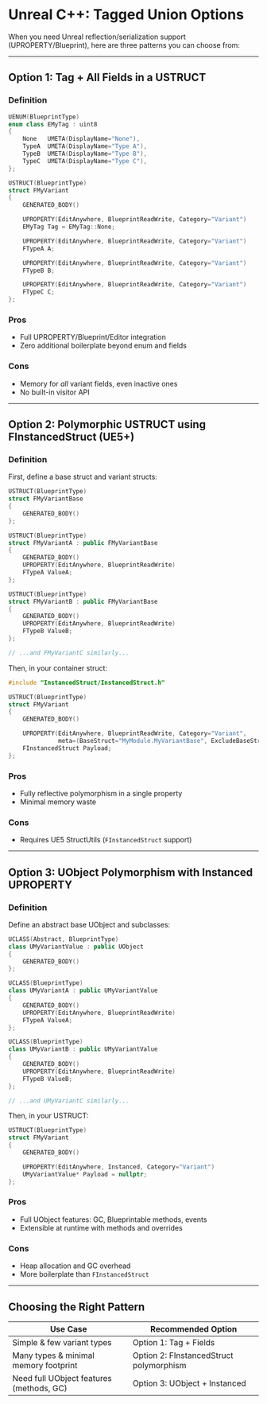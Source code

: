 # Unreal C++: Tagged Union Options

When you need Unreal reflection/serialization support (UPROPERTY/Blueprint), here are three patterns you can choose from:

---

## Option 1: Tag + All Fields in a USTRUCT

### Definition

```cpp
UENUM(BlueprintType)
enum class EMyTag : uint8
{
    None   UMETA(DisplayName="None"),
    TypeA  UMETA(DisplayName="Type A"),
    TypeB  UMETA(DisplayName="Type B"),
    TypeC  UMETA(DisplayName="Type C"),
};

USTRUCT(BlueprintType)
struct FMyVariant
{
    GENERATED_BODY()

    UPROPERTY(EditAnywhere, BlueprintReadWrite, Category="Variant")
    EMyTag Tag = EMyTag::None;

    UPROPERTY(EditAnywhere, BlueprintReadWrite, Category="Variant")
    FTypeA A;

    UPROPERTY(EditAnywhere, BlueprintReadWrite, Category="Variant")
    FTypeB B;

    UPROPERTY(EditAnywhere, BlueprintReadWrite, Category="Variant")
    FTypeC C;
};
```

### Pros
- Full UPROPERTY/Blueprint/Editor integration  
- Zero additional boilerplate beyond enum and fields

### Cons
- Memory for *all* variant fields, even inactive ones  
- No built-in visitor API

---

## Option 2: Polymorphic USTRUCT using FInstancedStruct (UE5+)

### Definition

First, define a base struct and variant structs:

```cpp
USTRUCT(BlueprintType)
struct FMyVariantBase
{
    GENERATED_BODY()
};

USTRUCT(BlueprintType)
struct FMyVariantA : public FMyVariantBase
{
    GENERATED_BODY()
    UPROPERTY(EditAnywhere, BlueprintReadWrite)
    FTypeA ValueA;
};

USTRUCT(BlueprintType)
struct FMyVariantB : public FMyVariantBase
{
    GENERATED_BODY()
    UPROPERTY(EditAnywhere, BlueprintReadWrite)
    FTypeB ValueB;
};

// ...and FMyVariantC similarly...
```

Then, in your container struct:

```cpp
#include "InstancedStruct/InstancedStruct.h"

USTRUCT(BlueprintType)
struct FMyVariant
{
    GENERATED_BODY()

    UPROPERTY(EditAnywhere, BlueprintReadWrite, Category="Variant",
              meta=(BaseStruct="MyModule.MyVariantBase", ExcludeBaseStruct))
    FInstancedStruct Payload;
};
```

### Pros
- Fully reflective polymorphism in a single property  
- Minimal memory waste

### Cons
- Requires UE5 StructUtils (`FInstancedStruct` support)

---

## Option 3: UObject Polymorphism with Instanced UPROPERTY

### Definition

Define an abstract base UObject and subclasses:

```cpp
UCLASS(Abstract, BlueprintType)
class UMyVariantValue : public UObject
{
    GENERATED_BODY()
};

UCLASS(BlueprintType)
class UMyVariantA : public UMyVariantValue
{
    GENERATED_BODY()
    UPROPERTY(EditAnywhere, BlueprintReadWrite)
    FTypeA ValueA;
};

UCLASS(BlueprintType)
class UMyVariantB : public UMyVariantValue
{
    GENERATED_BODY()
    UPROPERTY(EditAnywhere, BlueprintReadWrite)
    FTypeB ValueB;
};

// ...and UMyVariantC similarly...
```

Then, in your USTRUCT:

```cpp
USTRUCT(BlueprintType)
struct FMyVariant
{
    GENERATED_BODY()

    UPROPERTY(EditAnywhere, Instanced, Category="Variant")
    UMyVariantValue* Payload = nullptr;
};
```

### Pros
- Full UObject features: GC, Blueprintable methods, events  
- Extensible at runtime with methods and overrides

### Cons
- Heap allocation and GC overhead  
- More boilerplate than `FInstancedStruct`

---

## Choosing the Right Pattern

| Use Case                                    | Recommended Option                    |
|---------------------------------------------|---------------------------------------|
| Simple & few variant types                  | Option 1: Tag + Fields                |
| Many types & minimal memory footprint       | Option 2: FInstancedStruct polymorphism |
| Need full UObject features (methods, GC)    | Option 3: UObject + Instanced         |

